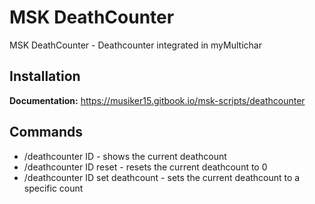 # MSK DeathCounter
MSK DeathCounter - Deathcounter integrated in myMultichar

## Installation
**Documentation:** https://musiker15.gitbook.io/msk-scripts/deathcounter

## Commands
* /deathcounter ID - shows the current deathcount
* /deathcounter ID reset - resets the current deathcount to 0
* /deathcounter ID set deathcount - sets the current deathcount to a specific count